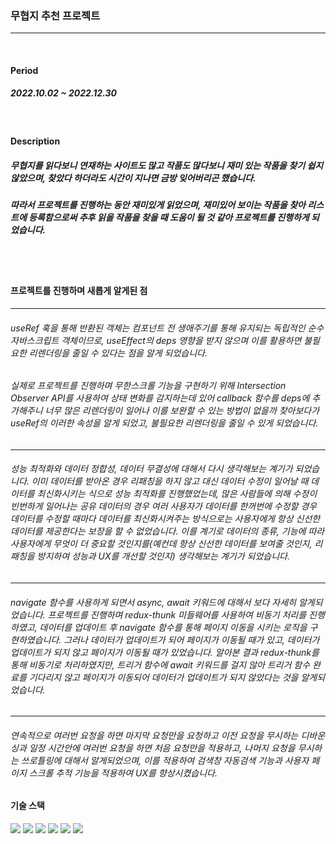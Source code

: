 ### 무협지 추천 프로젝트


<hr />

<br />


#### Period


##### 2022.10.02 ~ 2022.12.30



<br />


#### Description


##### 무협지를 읽다보니 연재하는 사이트도 많고 작품도 많다보니 재미 있는 작품을 찾기 쉽지 않았으며, 찾았다 하더라도 시간이 지나면 금방 잊어버리곤 했습니다.
##### 따라서 프로젝트를 진행하는 동안 재미있게 읽었으며, 재미있어 보이는 작품을 찾아 리스트에 등록함으로써 추후 읽을 작품을 찾을 때 도움이 될 것 같아 프로젝트를 진행하게 되었습니다. 



<br />
<br />


#### 프로젝트를 진행하며 새롭게 알게된 점
<hr />

###### useRef 훅을 통해 반환된 객체는 컴포넌트 전 생애주기를 통해 유지되는 독립적인 순수 자바스크립트 객체이므로, useEffect의 deps 영향을 받지 않으며 이를 활용하면 불필요한 리렌더링을 줄일 수 있다는 점을 알게 되었습니다.

###### 실제로 프로젝트를 진행하며 무한스크롤 기능을 구현하기 위해 Intersection Observer API를 사용하여 상태 변화를 감지하는데 있어 callback 함수를 deps에 추가해주니 너무 많은   리렌더링이 일어나 이를 보완할 수 있는 방법이 없을까 찾아보다가 useRef의 이러한 속성을 알게 되었고, 불필요한 리렌더링을 줄일 수 있게 되었습니다.

<hr />

###### 성능 최적화와 데이터 정합성, 데이터 무결성에 대해서 다시 생각해보는 계기가 되었습니다. 이미 데이터를 받아온 경우 리패칭을 하지 않고 대신 데이터 수정이 일어날 때 데이터를 최신화시키는 식으로 성능 최적화를 진행했었는데, 많은 사람들에 의해 수정이 빈번하게 일어나는 공유 데이터의 경우 여러 사용자가 데이터를 한꺼번에 수정할 경우 데이터를 수정할 때마다 데이터를 최신화시켜주는 방식으로는 사용자에게 항상 신선한 데이터를 제공한다는 보장을 할 수 없었습니다. 이를 계기로 데이터의 종류, 기능에 따라 사용자에게 무엇이 더 중요할 것인지를(예컨데 항상 신선한 데이터를 보여줄 것인지, 리패칭을 방지하여 성능과 UX를 개선할 것인지) 생각해보는 계기가 되었습니다.

<hr />

###### navigate 함수를 사용하게 되면서 async, await 키워드에 대해서 보다 자세히 알게되었습니다. 프로젝트를 진행하며 redux-thunk 미들웨어를 사용하여 비동기 처리를 진행하였고, 데이터를 업데이트 후 navigate 함수를 통해 페이지 이동을 시키는 로직을 구현하였습니다. 그러나 데이터가 업데이트가 되어 페이지가 이동될 때가 있고, 데이터가 업데이트가 되지 않고 페이지가 이동될 때가 있었습니다. 알아본 결과 redux-thunk를 통해 비동기로 처리하였지만, 트리거 함수에 await 키워드를 걸지 않아 트리거 함수 완료를 기다리지 않고 페이지가 이동되어 데이터가 업데이트가 되지 않았다는 것을 알게되었습니다.

<hr />

###### 연속적으로 여러번 요청을 하면 마지막 요청만을 요청하고 이전 요청을 무시하는 디바운싱과 일정 시간안에 여러번 요청을 하면 처음 요청만을 적용하고, 나머지 요청을 무시하는 쓰로틀링에 대해서 알게되었으며, 이를 적용하여 검색창 자동검색 기능과 사용자 페이지 스크롤 추적 기능을 적용하여 UX를 향상시켰습니다.


#### 기술 스택

<img src="https://img.shields.io/badge/React-BBBA33?style=flat-square&logo=React&logoColor=white"/> <img src="https://img.shields.io/badge/Redux-RGBA27?style=flat-square&logo=Redux&logoColor=white"/> <img src="https://img.shields.io/badge/HTML5-BBBA27?style=flat-square&logo=html5&logoColor=white"/> <img src="https://img.shields.io/badge/CSS3-TTAA28?style=flat-square&logo=CSS3&logoColor=white"/> <img src="https://img.shields.io/badge/Styled Components-AA4785?style=flat-square&logo=styled-components&logoColor=white"/> <img src="https://img.shields.io/badge/React Testing library-20C997?style=flat-square&logo=React&logoColor=white"/>










